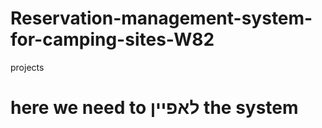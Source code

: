 # Reservation-management-system-for-camping-sites-W82
projects 

<h1>here we need to לאפיין the system</h1>
